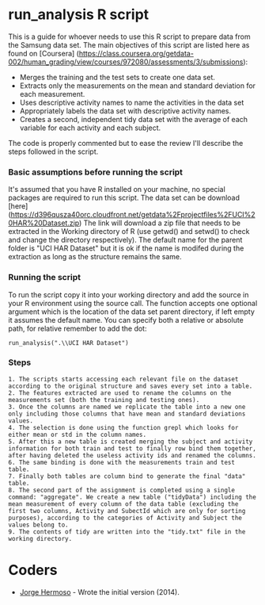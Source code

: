run_analysis R script
===========

This is a guide for whoever needs to use this R script to prepare data from the Samsung data set.
The main objectives of this script are listed here as found on [Coursera] (https://class.coursera.org/getdata-002/human_grading/view/courses/972080/assessments/3/submissions):

* Merges the training and the test sets to create one data set.
* Extracts only the measurements on the mean and standard deviation for each measurement. 
* Uses descriptive activity names to name the activities in the data set
* Appropriately labels the data set with descriptive activity names. 
* Creates a second, independent tidy data set with the average of each variable for each activity and each subject. 

The code is properly commented but to ease the review I'll describe the steps followed in the script.


### Basic assumptions before running the script

It's assumed that you have R installed on your machine, no special packages are required to run this script.
The data set can be download [here] (https://d396qusza40orc.cloudfront.net/getdata%2Fprojectfiles%2FUCI%20HAR%20Dataset.zip)
The link will download a zip file that needs to be extracted in the Working directory of R (use getwd() and setwd() to check and change the directory respectively).
The default name for the parent folder is "UCI HAR Dataset" but it is ok if the name is modifed during the extraction as long as the structure remains the same.


### Running the script

To run the script copy it into your working directory and add the source in your R environment using the source call.
The function accepts one optional argument which is the location of the data set parent directory, if left empty it assumes the default name.
You can specify both a relative or absolute path, for relative remember to add the dot:

	run_analysis(".\\UCI HAR Dataset")


### Steps

	1. The scripts starts accessing each relevant file on the dataset according to the original structure and saves every set into a table.
	2. The features extracted are used to rename the columns on the measurements set (both the training and testing ones).
	3. Once the columns are named we replicate the table into a new one only including those columns that have mean and standard deviations values.
	4. The selection is done using the function grepl which looks for either mean or std in the column names.
	5. After this a new table is created merging the subject and activity information for both train and test to finally row bind them together, after having deleted the useless activity ids and renamed the columns.
	6. The same binding is done with the measurements train and test table.
	7. Finally both tables are column bind to generate the final "data" table.
	8. The second part of the assignment is completed using a single command: "aggregate". We create a new table ("tidyData") including the mean measurement of every column of the data table (excluding the first two columns, Activity and SubectId which are only for sorting purposes), according to the categories of Activity and Subject the values belong to.
	9. The contents of tidy are written into the "tidy.txt" file in the working directory.





Coders
====================

* [Jorge Hermoso](http://befaust.com) - Wrote the initial version (2014).



